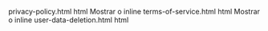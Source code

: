 privacy-policy.html
html
Mostrar o inline
terms-of-service.html
html
Mostrar o inline
user-data-deletion.html
html
